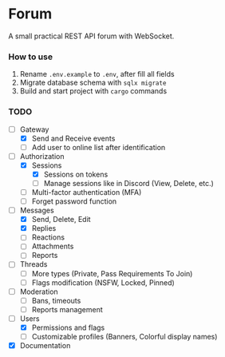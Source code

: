 # Forum

A small practical REST API forum with WebSocket.

### How to use

1. Rename `.env.example` to `.env`, after fill all fields
2. Migrate database schema with `sqlx migrate`
3. Build and start project with `cargo` commands

### TODO

- [ ] Gateway
  - [x] Send and Receive events
  - [ ] Add user to online list after identification
- [ ] Authorization
    - [x] Sessions
      - [x] Sessions on tokens
      - [ ] Manage sessions like in Discord (View, Delete, etc.)
    - [ ] Multi-factor authentication (MFA)
    - [ ] Forget password function
- [ ] Messages
  - [x] Send, Delete, Edit
  - [x] Replies
  - [ ] Reactions
  - [ ] Attachments
  - [ ] Reports 
- [ ] Threads
  - [ ] More types (Private, Pass Requirements To Join)
  - [ ] Flags modification (NSFW, Locked, Pinned)
- [ ] Moderation
  - [ ] Bans, timeouts
  - [ ] Reports management
- [ ] Users
  - [x] Permissions and flags
  - [ ] Customizable profiles (Banners, Colorful display names)
- [x] Documentation